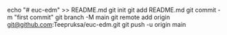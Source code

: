 echo "# euc-edm" >> README.md
git init
git add README.md
git commit -m "first commit"
git branch -M main
git remote add origin git@github.com:Teepruksa/euc-edm.git
git push -u origin main
